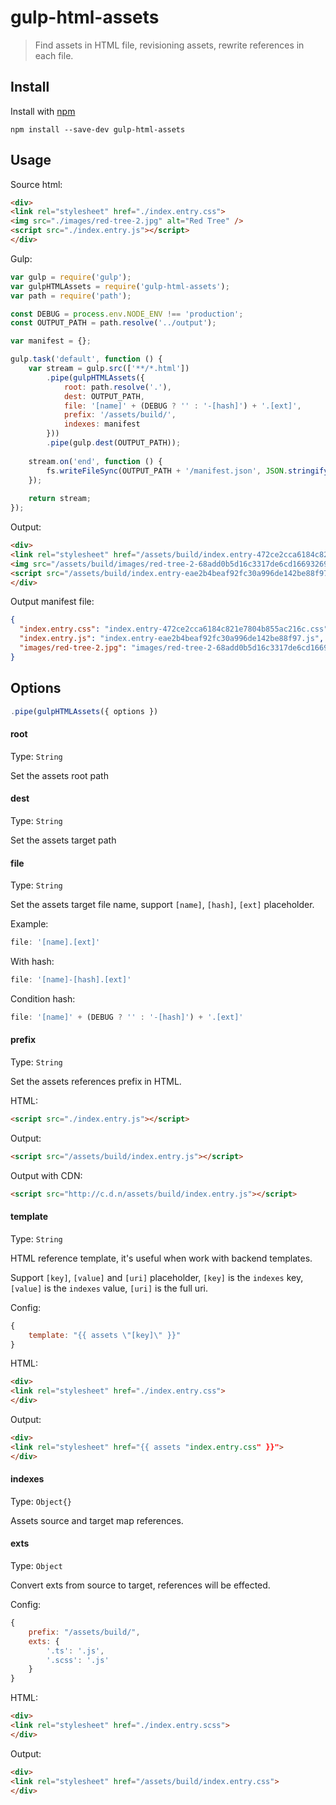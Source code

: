 # gulp-html-assets

> Find assets in HTML file, revisioning assets, rewrite references in each file.

## Install

Install with [npm](https://npmjs.org/)

```
npm install --save-dev gulp-html-assets
```

## Usage

Source html:

```html
<div>
<link rel="stylesheet" href="./index.entry.css">
<img src="./images/red-tree-2.jpg" alt="Red Tree" />
<script src="./index.entry.js"></script>
</div>
```

Gulp:

```js
var gulp = require('gulp');
var gulpHTMLAssets = require('gulp-html-assets');
var path = require('path');

const DEBUG = process.env.NODE_ENV !== 'production';
const OUTPUT_PATH = path.resolve('../output');

var manifest = {};

gulp.task('default', function () {
    var stream = gulp.src(['**/*.html'])
        .pipe(gulpHTMLAssets({
            root: path.resolve('.'),
            dest: OUTPUT_PATH,
            file: '[name]' + (DEBUG ? '' : '-[hash]') + '.[ext]',
            prefix: '/assets/build/',
            indexes: manifest
        }))
        .pipe(gulp.dest(OUTPUT_PATH));
        
    stream.on('end', function () {
        fs.writeFileSync(OUTPUT_PATH + '/manifest.json', JSON.stringify(manifest, null, 2));
    });
    
    return stream;
});
```

Output:

```html
<div>
<link rel="stylesheet" href="/assets/build/index.entry-472ce2cca6184c821e7804b855ac216c.css">
<img src="/assets/build/images/red-tree-2-68add0b5d16c3317de6cd16693269d4c.jpg" alt="Red Tree" />
<script src="/assets/build/index.entry-eae2b4beaf92fc30a996de142be88f97.js"></script>
</div>
```

Output manifest file:

```json
{
  "index.entry.css": "index.entry-472ce2cca6184c821e7804b855ac216c.css",
  "index.entry.js": "index.entry-eae2b4beaf92fc30a996de142be88f97.js",
  "images/red-tree-2.jpg": "images/red-tree-2-68add0b5d16c3317de6cd16693269d4c.jpg"
}
```

## Options
```js
.pipe(gulpHTMLAssets({ options })
```

#### root
Type: `String`<br/>

Set the assets root path<br/>

#### dest
Type: `String`<br/>

Set the assets target path<br />

#### file
Type: `String`<br/>

Set the assets target file name, support `[name]`, `[hash]`, `[ext]` placeholder.<br />

Example:

```js
file: '[name].[ext]'
```

With hash:

```js
file: '[name]-[hash].[ext]'
```

Condition hash:

```js
file: '[name]' + (DEBUG ? '' : '-[hash]') + '.[ext]'
```

#### prefix
Type: `String`<br/>

Set the assets references prefix in HTML.<br />

HTML:
```html
<script src="./index.entry.js"></script>
```

Output:
```html
<script src="/assets/build/index.entry.js"></script>
```

Output with CDN:
```html
<script src="http://c.d.n/assets/build/index.entry.js"></script>
```

#### template
Type: `String`<br />

HTML reference template, it's useful when work with backend templates.

Support `[key]`, `[value]` and `[uri]` placeholder, 
`[key]` is the `indexes` key, `[value]` is the `indexes` value, `[uri]` is the full uri.

Config:
```js
{
    template: "{{ assets \"[key]\" }}"
}
```

HTML:
```html
<div>
<link rel="stylesheet" href="./index.entry.css">
</div>
```

Output:
```html
<div>
<link rel="stylesheet" href="{{ assets "index.entry.css" }}">
</div>
```

#### indexes
Type: `Object{}`<br/>

Assets source and target map references.<br />

#### exts
Type: `Object`<br />

Convert exts from source to target, references will be effected.

Config:
```js
{
    prefix: "/assets/build/",
    exts: {
        '.ts': '.js',
        '.scss': '.js'
    }
}
```

HTML:
```html
<div>
<link rel="stylesheet" href="./index.entry.scss">
</div>
```

Output:
```html
<div>
<link rel="stylesheet" href="/assets/build/index.entry.css">
</div>
```
